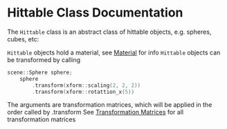 
# Hittable Class Documentation 

The `Hittable` class is an abstract class of hittable objects, e.g. spheres, cubes, etc:

`Hittable` objects hold a material, see [Material](material.md) for info 
`Hittable` objects can be transformed by calling 
```c++
scene::Sphere sphere; 
    sphere
        .transform(xform::scaling(2, 2, 2))
        .transform(xform::rotattion_x(5))

```
The arguments are transformation matrices, which will be applied in the order called by .transform 
See [Transformation Matrices](transformation_matrices.md) for all transformation matrices


